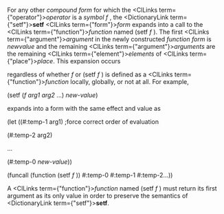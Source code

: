  



For any other *compound form* for which the <ClLinks  term={"operator"}><i>operator</i></ClLinks> is a *symbol f* , the <DictionaryLink  term={"setf"}><b>setf</b></DictionaryLink> <ClLinks  term={"form"}><i>form</i></ClLinks> expands into a call to the <ClLinks  term={"function"}><i>function</i></ClLinks> named (setf *f* ). The first <ClLinks  term={"argument"}><i>argument</i></ClLinks> in the newly constructed *function form* is *newvalue* and the remaining <ClLinks  term={"argument"}><i>arguments</i></ClLinks> are the remaining <ClLinks  term={"element"}><i>elements</i></ClLinks> of <ClLinks  term={"place"}><i>place</i></ClLinks>. This expansion occurs 



regardless of whether *f* or (setf *f* ) is defined as a <ClLinks  term={"function"}><i>function</i></ClLinks> locally, globally, or not at all. For example, 



(setf (*f arg1 arg2* ...) *new-value*) 



expands into a form with the same effect and value as 



(let ((#:temp-1 arg1) ;force correct order of evaluation 



(#:temp-2 arg2) 



... 



(#:temp-0 *new-value*)) 



(funcall (function (setf *f* )) #:temp-0 #:temp-1 #:temp-2...)) 



A <ClLinks  term={"function"}><i>function</i></ClLinks> named (setf *f* ) must return its first argument as its only value in order to preserve the semantics of <DictionaryLink  term={"setf"}><b>setf</b></DictionaryLink>. 



